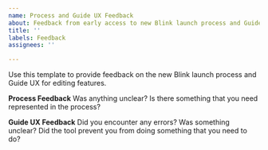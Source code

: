 ```yaml
---
name: Process and Guide UX Feedback
about: Feedback from early access to new Blink launch process and Guide UX
title: ''
labels: Feedback
assignees: ''

---
```


Use this template to provide feedback on the new Blink launch process and Guide UX for editing features.

**Process Feedback**
Was anything unclear?  Is there something that you need represented in the process?

**Guide UX Feedback**
Did you encounter any errors?  Was something unclear?  Did the tool prevent you from doing something that you need to do?
